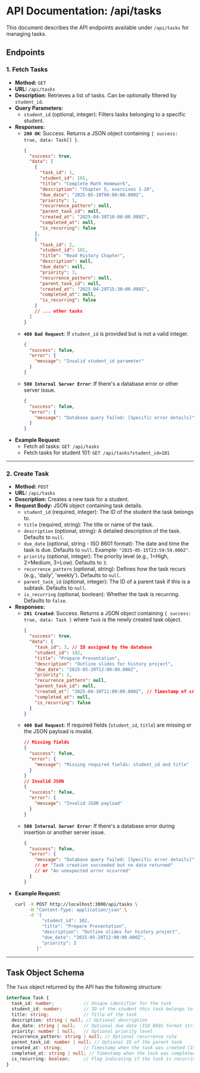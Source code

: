 # API Documentation: /api/tasks

This document describes the API endpoints available under `/api/tasks` for managing tasks.

## Endpoints

### 1. Fetch Tasks

- **Method:** `GET`
- **URL:** `/api/tasks`
- **Description:** Retrieves a list of tasks. Can be optionally filtered by `student_id`.
- **Query Parameters:**
    - `student_id` (optional, integer): Filters tasks belonging to a specific student.
- **Responses:**
    - **`200 OK`**: Success. Returns a JSON object containing `{ success: true, data: Task[] }`.
        ```json
        {
          "success": true,
          "data": [
            {
              "task_id": 1,
              "student_id": 101,
              "title": "Complete Math Homework",
              "description": "Chapter 5, exercises 1-10",
              "due_date": "2025-05-10T00:00:00.000Z",
              "priority": 1,
              "recurrence_pattern": null,
              "parent_task_id": null,
              "created_at": "2025-04-30T10:00:00.000Z",
              "completed_at": null,
              "is_recurring": false
            },
            {
              "task_id": 2,
              "student_id": 101,
              "title": "Read History Chapter",
              "description": null,
              "due_date": null,
              "priority": 3,
              "recurrence_pattern": null,
              "parent_task_id": null,
              "created_at": "2025-04-29T15:30:00.000Z",
              "completed_at": null,
              "is_recurring": false
            }
            // ... other tasks
          ]
        }
        ```
    - **`400 Bad Request`**: If `student_id` is provided but is not a valid integer.
        ```json
        {
          "success": false,
          "error": {
            "message": "Invalid student_id parameter"
          }
        }
        ```
    - **`500 Internal Server Error`**: If there's a database error or other server issue.
        ```json
        {
          "success": false,
          "error": {
            "message": "Database query failed: [Specific error details]"
          }
        }
        ```
- **Example Request:**
    - Fetch all tasks: `GET /api/tasks`
    - Fetch tasks for student 101: `GET /api/tasks?student_id=101`

---

### 2. Create Task

- **Method:** `POST`
- **URL:** `/api/tasks`
- **Description:** Creates a new task for a student.
- **Request Body:** JSON object containing task details.
    - `student_id` (required, integer): The ID of the student the task belongs to.
    - `title` (required, string): The title or name of the task.
    - `description` (optional, string): A detailed description of the task. Defaults to `null`.
    - `due_date` (optional, string - ISO 8601 format): The date and time the task is due. Defaults to `null`. Example: `"2025-05-15T23:59:59.000Z"`.
    - `priority` (optional, integer): The priority level (e.g., 1=High, 2=Medium, 3=Low). Defaults to `3`.
    - `recurrence_pattern` (optional, string): Defines how the task recurs (e.g., 'daily', 'weekly'). Defaults to `null`.
    - `parent_task_id` (optional, integer): The ID of a parent task if this is a subtask. Defaults to `null`.
    - `is_recurring` (optional, boolean): Whether the task is recurring. Defaults to `false`.
- **Responses:**
    - **`201 Created`**: Success. Returns a JSON object containing `{ success: true, data: Task }` where `Task` is the newly created task object.
        ```json
        {
          "success": true,
          "data": {
            "task_id": 3, // ID assigned by the database
            "student_id": 102,
            "title": "Prepare Presentation",
            "description": "Outline slides for history project",
            "due_date": "2025-05-20T12:00:00.000Z",
            "priority": 2,
            "recurrence_pattern": null,
            "parent_task_id": null,
            "created_at": "2025-04-30T11:00:00.000Z", // Timestamp of creation
            "completed_at": null,
            "is_recurring": false
          }
        }
        ```
    - **`400 Bad Request`**: If required fields (`student_id`, `title`) are missing or the JSON payload is invalid.
        ```json
        // Missing fields
        {
          "success": false,
          "error": {
            "message": "Missing required fields: student_id and title"
          }
        }
        // Invalid JSON
        {
          "success": false,
          "error": {
            "message": "Invalid JSON payload"
          }
        }
        ```
    - **`500 Internal Server Error`**: If there's a database error during insertion or another server issue.
        ```json
        {
          "success": false,
          "error": {
            "message": "Database query failed: [Specific error details]"
            // or "Task creation succeeded but no data returned"
            // or "An unexpected error occurred"
          }
        }
        ```
- **Example Request:**
    ```bash
    curl -X POST http://localhost:3000/api/tasks \
         -H "Content-Type: application/json" \
         -d '{
              "student_id": 102,
              "title": "Prepare Presentation",
              "description": "Outline slides for history project",
              "due_date": "2025-05-20T12:00:00.000Z",
              "priority": 2
            }'
    ```

---

## Task Object Schema

The `Task` object returned by the API has the following structure:

```typescript
interface Task {
  task_id: number;           // Unique identifier for the task
  student_id: number;        // ID of the student this task belongs to
  title: string;             // Title of the task
  description: string | null; // Optional description
  due_date: string | null;   // Optional due date (ISO 8601 format string)
  priority: number | null;   // Optional priority level
  recurrence_pattern: string | null; // Optional recurrence rule
  parent_task_id: number | null; // Optional ID of the parent task
  created_at: string;        // Timestamp when the task was created (ISO 8601 format string)
  completed_at: string | null; // Timestamp when the task was completed (ISO 8601 format string), or null
  is_recurring: boolean;     // Flag indicating if the task is recurring
}
```
